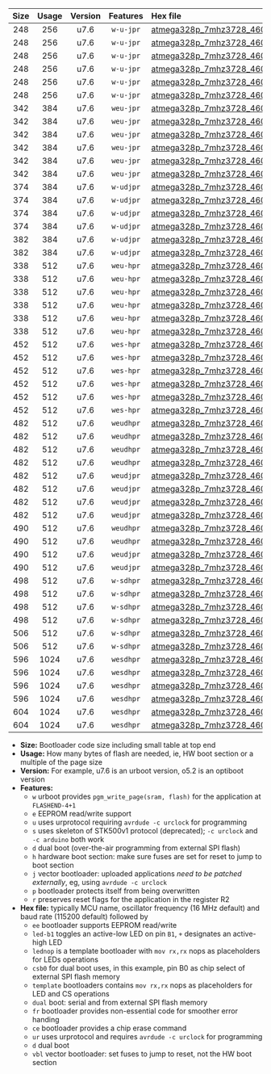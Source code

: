 |Size|Usage|Version|Features|Hex file|
|:-:|:-:|:-:|:-:|:--|
|248|256|u7.6|`w-u-jpr`|[atmega328p_7mhz3728_460800bps_led+b1_fr_ur_vbl.hex](https://raw.githubusercontent.com/stefanrueger/urboot/main/bootloaders/atmega328p/fcpu_7mhz3728/460800_bps/atmega328p_7mhz3728_460800bps_led+b1_fr_ur_vbl.hex)|
|248|256|u7.6|`w-u-jpr`|[atmega328p_7mhz3728_460800bps_led+b5_fr_ur_vbl.hex](https://raw.githubusercontent.com/stefanrueger/urboot/main/bootloaders/atmega328p/fcpu_7mhz3728/460800_bps/atmega328p_7mhz3728_460800bps_led+b5_fr_ur_vbl.hex)|
|248|256|u7.6|`w-u-jpr`|[atmega328p_7mhz3728_460800bps_led+d5_fr_ur_vbl.hex](https://raw.githubusercontent.com/stefanrueger/urboot/main/bootloaders/atmega328p/fcpu_7mhz3728/460800_bps/atmega328p_7mhz3728_460800bps_led+d5_fr_ur_vbl.hex)|
|248|256|u7.6|`w-u-jpr`|[atmega328p_7mhz3728_460800bps_led-b1_fr_ur_vbl.hex](https://raw.githubusercontent.com/stefanrueger/urboot/main/bootloaders/atmega328p/fcpu_7mhz3728/460800_bps/atmega328p_7mhz3728_460800bps_led-b1_fr_ur_vbl.hex)|
|248|256|u7.6|`w-u-jpr`|[atmega328p_7mhz3728_460800bps_led-d5_fr_ur_vbl.hex](https://raw.githubusercontent.com/stefanrueger/urboot/main/bootloaders/atmega328p/fcpu_7mhz3728/460800_bps/atmega328p_7mhz3728_460800bps_led-d5_fr_ur_vbl.hex)|
|248|256|u7.6|`w-u-jpr`|[atmega328p_7mhz3728_460800bps_lednop_fr_ur_vbl.hex](https://raw.githubusercontent.com/stefanrueger/urboot/main/bootloaders/atmega328p/fcpu_7mhz3728/460800_bps/atmega328p_7mhz3728_460800bps_lednop_fr_ur_vbl.hex)|
|342|384|u7.6|`weu-jpr`|[atmega328p_7mhz3728_460800bps_ee_led+b1_fr_ce_ur_vbl.hex](https://raw.githubusercontent.com/stefanrueger/urboot/main/bootloaders/atmega328p/fcpu_7mhz3728/460800_bps/atmega328p_7mhz3728_460800bps_ee_led+b1_fr_ce_ur_vbl.hex)|
|342|384|u7.6|`weu-jpr`|[atmega328p_7mhz3728_460800bps_ee_led+b5_fr_ce_ur_vbl.hex](https://raw.githubusercontent.com/stefanrueger/urboot/main/bootloaders/atmega328p/fcpu_7mhz3728/460800_bps/atmega328p_7mhz3728_460800bps_ee_led+b5_fr_ce_ur_vbl.hex)|
|342|384|u7.6|`weu-jpr`|[atmega328p_7mhz3728_460800bps_ee_led+d5_fr_ce_ur_vbl.hex](https://raw.githubusercontent.com/stefanrueger/urboot/main/bootloaders/atmega328p/fcpu_7mhz3728/460800_bps/atmega328p_7mhz3728_460800bps_ee_led+d5_fr_ce_ur_vbl.hex)|
|342|384|u7.6|`weu-jpr`|[atmega328p_7mhz3728_460800bps_ee_led-b1_fr_ce_ur_vbl.hex](https://raw.githubusercontent.com/stefanrueger/urboot/main/bootloaders/atmega328p/fcpu_7mhz3728/460800_bps/atmega328p_7mhz3728_460800bps_ee_led-b1_fr_ce_ur_vbl.hex)|
|342|384|u7.6|`weu-jpr`|[atmega328p_7mhz3728_460800bps_ee_led-d5_fr_ce_ur_vbl.hex](https://raw.githubusercontent.com/stefanrueger/urboot/main/bootloaders/atmega328p/fcpu_7mhz3728/460800_bps/atmega328p_7mhz3728_460800bps_ee_led-d5_fr_ce_ur_vbl.hex)|
|342|384|u7.6|`weu-jpr`|[atmega328p_7mhz3728_460800bps_ee_lednop_fr_ce_ur_vbl.hex](https://raw.githubusercontent.com/stefanrueger/urboot/main/bootloaders/atmega328p/fcpu_7mhz3728/460800_bps/atmega328p_7mhz3728_460800bps_ee_lednop_fr_ce_ur_vbl.hex)|
|374|384|u7.6|`w-udjpr`|[atmega328p_7mhz3728_460800bps_led+b1_csb0_dual_ur_vbl.hex](https://raw.githubusercontent.com/stefanrueger/urboot/main/bootloaders/atmega328p/fcpu_7mhz3728/460800_bps/atmega328p_7mhz3728_460800bps_led+b1_csb0_dual_ur_vbl.hex)|
|374|384|u7.6|`w-udjpr`|[atmega328p_7mhz3728_460800bps_led+d5_csb0_dual_ur_vbl.hex](https://raw.githubusercontent.com/stefanrueger/urboot/main/bootloaders/atmega328p/fcpu_7mhz3728/460800_bps/atmega328p_7mhz3728_460800bps_led+d5_csb0_dual_ur_vbl.hex)|
|374|384|u7.6|`w-udjpr`|[atmega328p_7mhz3728_460800bps_led-b1_csb0_dual_ur_vbl.hex](https://raw.githubusercontent.com/stefanrueger/urboot/main/bootloaders/atmega328p/fcpu_7mhz3728/460800_bps/atmega328p_7mhz3728_460800bps_led-b1_csb0_dual_ur_vbl.hex)|
|374|384|u7.6|`w-udjpr`|[atmega328p_7mhz3728_460800bps_led-d5_csb0_dual_ur_vbl.hex](https://raw.githubusercontent.com/stefanrueger/urboot/main/bootloaders/atmega328p/fcpu_7mhz3728/460800_bps/atmega328p_7mhz3728_460800bps_led-d5_csb0_dual_ur_vbl.hex)|
|382|384|u7.6|`w-udjpr`|[atmega328p_7mhz3728_460800bps_led+b1_csd5_dual_ur_vbl.hex](https://raw.githubusercontent.com/stefanrueger/urboot/main/bootloaders/atmega328p/fcpu_7mhz3728/460800_bps/atmega328p_7mhz3728_460800bps_led+b1_csd5_dual_ur_vbl.hex)|
|382|384|u7.6|`w-udjpr`|[atmega328p_7mhz3728_460800bps_template_dual_ur_vbl.hex](https://raw.githubusercontent.com/stefanrueger/urboot/main/bootloaders/atmega328p/fcpu_7mhz3728/460800_bps/atmega328p_7mhz3728_460800bps_template_dual_ur_vbl.hex)|
|338|512|u7.6|`weu-hpr`|[atmega328p_7mhz3728_460800bps_ee_led+b1_fr_ce_ur.hex](https://raw.githubusercontent.com/stefanrueger/urboot/main/bootloaders/atmega328p/fcpu_7mhz3728/460800_bps/atmega328p_7mhz3728_460800bps_ee_led+b1_fr_ce_ur.hex)|
|338|512|u7.6|`weu-hpr`|[atmega328p_7mhz3728_460800bps_ee_led+b5_fr_ce_ur.hex](https://raw.githubusercontent.com/stefanrueger/urboot/main/bootloaders/atmega328p/fcpu_7mhz3728/460800_bps/atmega328p_7mhz3728_460800bps_ee_led+b5_fr_ce_ur.hex)|
|338|512|u7.6|`weu-hpr`|[atmega328p_7mhz3728_460800bps_ee_led+d5_fr_ce_ur.hex](https://raw.githubusercontent.com/stefanrueger/urboot/main/bootloaders/atmega328p/fcpu_7mhz3728/460800_bps/atmega328p_7mhz3728_460800bps_ee_led+d5_fr_ce_ur.hex)|
|338|512|u7.6|`weu-hpr`|[atmega328p_7mhz3728_460800bps_ee_led-b1_fr_ce_ur.hex](https://raw.githubusercontent.com/stefanrueger/urboot/main/bootloaders/atmega328p/fcpu_7mhz3728/460800_bps/atmega328p_7mhz3728_460800bps_ee_led-b1_fr_ce_ur.hex)|
|338|512|u7.6|`weu-hpr`|[atmega328p_7mhz3728_460800bps_ee_led-d5_fr_ce_ur.hex](https://raw.githubusercontent.com/stefanrueger/urboot/main/bootloaders/atmega328p/fcpu_7mhz3728/460800_bps/atmega328p_7mhz3728_460800bps_ee_led-d5_fr_ce_ur.hex)|
|338|512|u7.6|`weu-hpr`|[atmega328p_7mhz3728_460800bps_ee_lednop_fr_ce_ur.hex](https://raw.githubusercontent.com/stefanrueger/urboot/main/bootloaders/atmega328p/fcpu_7mhz3728/460800_bps/atmega328p_7mhz3728_460800bps_ee_lednop_fr_ce_ur.hex)|
|452|512|u7.6|`wes-hpr`|[atmega328p_7mhz3728_460800bps_ee_led+b1_fr_ce.hex](https://raw.githubusercontent.com/stefanrueger/urboot/main/bootloaders/atmega328p/fcpu_7mhz3728/460800_bps/atmega328p_7mhz3728_460800bps_ee_led+b1_fr_ce.hex)|
|452|512|u7.6|`wes-hpr`|[atmega328p_7mhz3728_460800bps_ee_led+b5_fr_ce.hex](https://raw.githubusercontent.com/stefanrueger/urboot/main/bootloaders/atmega328p/fcpu_7mhz3728/460800_bps/atmega328p_7mhz3728_460800bps_ee_led+b5_fr_ce.hex)|
|452|512|u7.6|`wes-hpr`|[atmega328p_7mhz3728_460800bps_ee_led+d5_fr_ce.hex](https://raw.githubusercontent.com/stefanrueger/urboot/main/bootloaders/atmega328p/fcpu_7mhz3728/460800_bps/atmega328p_7mhz3728_460800bps_ee_led+d5_fr_ce.hex)|
|452|512|u7.6|`wes-hpr`|[atmega328p_7mhz3728_460800bps_ee_led-b1_fr_ce.hex](https://raw.githubusercontent.com/stefanrueger/urboot/main/bootloaders/atmega328p/fcpu_7mhz3728/460800_bps/atmega328p_7mhz3728_460800bps_ee_led-b1_fr_ce.hex)|
|452|512|u7.6|`wes-hpr`|[atmega328p_7mhz3728_460800bps_ee_led-d5_fr_ce.hex](https://raw.githubusercontent.com/stefanrueger/urboot/main/bootloaders/atmega328p/fcpu_7mhz3728/460800_bps/atmega328p_7mhz3728_460800bps_ee_led-d5_fr_ce.hex)|
|452|512|u7.6|`wes-hpr`|[atmega328p_7mhz3728_460800bps_ee_lednop_fr_ce.hex](https://raw.githubusercontent.com/stefanrueger/urboot/main/bootloaders/atmega328p/fcpu_7mhz3728/460800_bps/atmega328p_7mhz3728_460800bps_ee_lednop_fr_ce.hex)|
|482|512|u7.6|`weudhpr`|[atmega328p_7mhz3728_460800bps_ee_led+b1_csb0_dual_fr_ce_ur.hex](https://raw.githubusercontent.com/stefanrueger/urboot/main/bootloaders/atmega328p/fcpu_7mhz3728/460800_bps/atmega328p_7mhz3728_460800bps_ee_led+b1_csb0_dual_fr_ce_ur.hex)|
|482|512|u7.6|`weudhpr`|[atmega328p_7mhz3728_460800bps_ee_led+d5_csb0_dual_fr_ce_ur.hex](https://raw.githubusercontent.com/stefanrueger/urboot/main/bootloaders/atmega328p/fcpu_7mhz3728/460800_bps/atmega328p_7mhz3728_460800bps_ee_led+d5_csb0_dual_fr_ce_ur.hex)|
|482|512|u7.6|`weudhpr`|[atmega328p_7mhz3728_460800bps_ee_led-b1_csb0_dual_fr_ce_ur.hex](https://raw.githubusercontent.com/stefanrueger/urboot/main/bootloaders/atmega328p/fcpu_7mhz3728/460800_bps/atmega328p_7mhz3728_460800bps_ee_led-b1_csb0_dual_fr_ce_ur.hex)|
|482|512|u7.6|`weudhpr`|[atmega328p_7mhz3728_460800bps_ee_led-d5_csb0_dual_fr_ce_ur.hex](https://raw.githubusercontent.com/stefanrueger/urboot/main/bootloaders/atmega328p/fcpu_7mhz3728/460800_bps/atmega328p_7mhz3728_460800bps_ee_led-d5_csb0_dual_fr_ce_ur.hex)|
|482|512|u7.6|`weudjpr`|[atmega328p_7mhz3728_460800bps_ee_led+b1_csb0_dual_fr_ce_ur_vbl.hex](https://raw.githubusercontent.com/stefanrueger/urboot/main/bootloaders/atmega328p/fcpu_7mhz3728/460800_bps/atmega328p_7mhz3728_460800bps_ee_led+b1_csb0_dual_fr_ce_ur_vbl.hex)|
|482|512|u7.6|`weudjpr`|[atmega328p_7mhz3728_460800bps_ee_led+d5_csb0_dual_fr_ce_ur_vbl.hex](https://raw.githubusercontent.com/stefanrueger/urboot/main/bootloaders/atmega328p/fcpu_7mhz3728/460800_bps/atmega328p_7mhz3728_460800bps_ee_led+d5_csb0_dual_fr_ce_ur_vbl.hex)|
|482|512|u7.6|`weudjpr`|[atmega328p_7mhz3728_460800bps_ee_led-b1_csb0_dual_fr_ce_ur_vbl.hex](https://raw.githubusercontent.com/stefanrueger/urboot/main/bootloaders/atmega328p/fcpu_7mhz3728/460800_bps/atmega328p_7mhz3728_460800bps_ee_led-b1_csb0_dual_fr_ce_ur_vbl.hex)|
|482|512|u7.6|`weudjpr`|[atmega328p_7mhz3728_460800bps_ee_led-d5_csb0_dual_fr_ce_ur_vbl.hex](https://raw.githubusercontent.com/stefanrueger/urboot/main/bootloaders/atmega328p/fcpu_7mhz3728/460800_bps/atmega328p_7mhz3728_460800bps_ee_led-d5_csb0_dual_fr_ce_ur_vbl.hex)|
|490|512|u7.6|`weudhpr`|[atmega328p_7mhz3728_460800bps_ee_led+b1_csd5_dual_fr_ce_ur.hex](https://raw.githubusercontent.com/stefanrueger/urboot/main/bootloaders/atmega328p/fcpu_7mhz3728/460800_bps/atmega328p_7mhz3728_460800bps_ee_led+b1_csd5_dual_fr_ce_ur.hex)|
|490|512|u7.6|`weudhpr`|[atmega328p_7mhz3728_460800bps_ee_template_dual_fr_ce_ur.hex](https://raw.githubusercontent.com/stefanrueger/urboot/main/bootloaders/atmega328p/fcpu_7mhz3728/460800_bps/atmega328p_7mhz3728_460800bps_ee_template_dual_fr_ce_ur.hex)|
|490|512|u7.6|`weudjpr`|[atmega328p_7mhz3728_460800bps_ee_led+b1_csd5_dual_fr_ce_ur_vbl.hex](https://raw.githubusercontent.com/stefanrueger/urboot/main/bootloaders/atmega328p/fcpu_7mhz3728/460800_bps/atmega328p_7mhz3728_460800bps_ee_led+b1_csd5_dual_fr_ce_ur_vbl.hex)|
|490|512|u7.6|`weudjpr`|[atmega328p_7mhz3728_460800bps_ee_template_dual_fr_ce_ur_vbl.hex](https://raw.githubusercontent.com/stefanrueger/urboot/main/bootloaders/atmega328p/fcpu_7mhz3728/460800_bps/atmega328p_7mhz3728_460800bps_ee_template_dual_fr_ce_ur_vbl.hex)|
|498|512|u7.6|`w-sdhpr`|[atmega328p_7mhz3728_460800bps_led+b1_csb0_dual_fr.hex](https://raw.githubusercontent.com/stefanrueger/urboot/main/bootloaders/atmega328p/fcpu_7mhz3728/460800_bps/atmega328p_7mhz3728_460800bps_led+b1_csb0_dual_fr.hex)|
|498|512|u7.6|`w-sdhpr`|[atmega328p_7mhz3728_460800bps_led+d5_csb0_dual_fr.hex](https://raw.githubusercontent.com/stefanrueger/urboot/main/bootloaders/atmega328p/fcpu_7mhz3728/460800_bps/atmega328p_7mhz3728_460800bps_led+d5_csb0_dual_fr.hex)|
|498|512|u7.6|`w-sdhpr`|[atmega328p_7mhz3728_460800bps_led-b1_csb0_dual_fr.hex](https://raw.githubusercontent.com/stefanrueger/urboot/main/bootloaders/atmega328p/fcpu_7mhz3728/460800_bps/atmega328p_7mhz3728_460800bps_led-b1_csb0_dual_fr.hex)|
|498|512|u7.6|`w-sdhpr`|[atmega328p_7mhz3728_460800bps_led-d5_csb0_dual_fr.hex](https://raw.githubusercontent.com/stefanrueger/urboot/main/bootloaders/atmega328p/fcpu_7mhz3728/460800_bps/atmega328p_7mhz3728_460800bps_led-d5_csb0_dual_fr.hex)|
|506|512|u7.6|`w-sdhpr`|[atmega328p_7mhz3728_460800bps_led+b1_csd5_dual_fr.hex](https://raw.githubusercontent.com/stefanrueger/urboot/main/bootloaders/atmega328p/fcpu_7mhz3728/460800_bps/atmega328p_7mhz3728_460800bps_led+b1_csd5_dual_fr.hex)|
|506|512|u7.6|`w-sdhpr`|[atmega328p_7mhz3728_460800bps_template_dual_fr.hex](https://raw.githubusercontent.com/stefanrueger/urboot/main/bootloaders/atmega328p/fcpu_7mhz3728/460800_bps/atmega328p_7mhz3728_460800bps_template_dual_fr.hex)|
|596|1024|u7.6|`wesdhpr`|[atmega328p_7mhz3728_460800bps_ee_led+b1_csb0_dual_fr_ce.hex](https://raw.githubusercontent.com/stefanrueger/urboot/main/bootloaders/atmega328p/fcpu_7mhz3728/460800_bps/atmega328p_7mhz3728_460800bps_ee_led+b1_csb0_dual_fr_ce.hex)|
|596|1024|u7.6|`wesdhpr`|[atmega328p_7mhz3728_460800bps_ee_led+d5_csb0_dual_fr_ce.hex](https://raw.githubusercontent.com/stefanrueger/urboot/main/bootloaders/atmega328p/fcpu_7mhz3728/460800_bps/atmega328p_7mhz3728_460800bps_ee_led+d5_csb0_dual_fr_ce.hex)|
|596|1024|u7.6|`wesdhpr`|[atmega328p_7mhz3728_460800bps_ee_led-b1_csb0_dual_fr_ce.hex](https://raw.githubusercontent.com/stefanrueger/urboot/main/bootloaders/atmega328p/fcpu_7mhz3728/460800_bps/atmega328p_7mhz3728_460800bps_ee_led-b1_csb0_dual_fr_ce.hex)|
|596|1024|u7.6|`wesdhpr`|[atmega328p_7mhz3728_460800bps_ee_led-d5_csb0_dual_fr_ce.hex](https://raw.githubusercontent.com/stefanrueger/urboot/main/bootloaders/atmega328p/fcpu_7mhz3728/460800_bps/atmega328p_7mhz3728_460800bps_ee_led-d5_csb0_dual_fr_ce.hex)|
|604|1024|u7.6|`wesdhpr`|[atmega328p_7mhz3728_460800bps_ee_led+b1_csd5_dual_fr_ce.hex](https://raw.githubusercontent.com/stefanrueger/urboot/main/bootloaders/atmega328p/fcpu_7mhz3728/460800_bps/atmega328p_7mhz3728_460800bps_ee_led+b1_csd5_dual_fr_ce.hex)|
|604|1024|u7.6|`wesdhpr`|[atmega328p_7mhz3728_460800bps_ee_template_dual_fr_ce.hex](https://raw.githubusercontent.com/stefanrueger/urboot/main/bootloaders/atmega328p/fcpu_7mhz3728/460800_bps/atmega328p_7mhz3728_460800bps_ee_template_dual_fr_ce.hex)|

- **Size:** Bootloader code size including small table at top end
- **Usage:** How many bytes of flash are needed, ie, HW boot section or a multiple of the page size
- **Version:** For example, u7.6 is an urboot version, o5.2 is an optiboot version
- **Features:**
  + `w` urboot provides `pgm_write_page(sram, flash)` for the application at `FLASHEND-4+1`
  + `e` EEPROM read/write support
  + `u` uses urprotocol requiring `avrdude -c urclock` for programming
  + `s` uses skeleton of STK500v1 protocol (deprecated); `-c urclock` and `-c arduino` both work
  + `d` dual boot (over-the-air programming from external SPI flash)
  + `h` hardware boot section: make sure fuses are set for reset to jump to boot section
  + `j` vector bootloader: uploaded applications *need to be patched externally*, eg, using `avrdude -c urclock`
  + `p` bootloader protects itself from being overwritten
  + `r` preserves reset flags for the application in the register R2
- **Hex file:** typically MCU name, oscillator frequency (16 MHz default) and baud rate (115200 default) followed by
  + `ee` bootloader supports EEPROM read/write
  + `led-b1` toggles an active-low LED on pin `B1`, `+` designates an active-high LED
  + `lednop` is a template bootloader with `mov rx,rx` nops as placeholders for LEDs operations
  + `csb0` for dual boot uses, in this example, pin B0 as chip select of external SPI flash memory
  + `template` bootloaders contains `mov rx,rx` nops as placeholders for LED and CS operations
  + `dual` boot: serial and from external SPI flash memory
  + `fr` bootloader provides non-essential code for smoother error handing
  + `ce` bootloader provides a chip erase command
  + `ur` uses urprotocol and requires `avrdude -c urclock` for programming
  + `d` dual boot
  + `vbl` vector bootloader: set fuses to jump to reset, not the HW boot section
